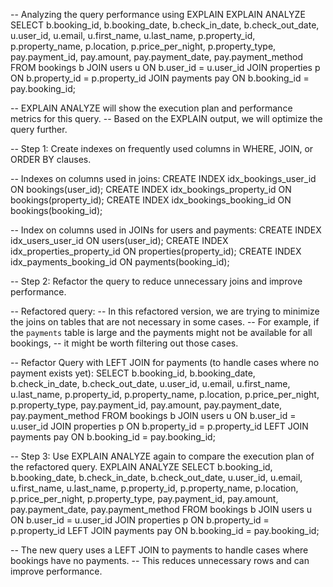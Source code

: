 -- Analyzing the query performance using EXPLAIN
EXPLAIN ANALYZE
SELECT 
    b.booking_id,
    b.booking_date,
    b.check_in_date,
    b.check_out_date,
    u.user_id,
    u.email,
    u.first_name,
    u.last_name,
    p.property_id,
    p.property_name,
    p.location,
    p.price_per_night,
    p.property_type,
    pay.payment_id,
    pay.amount,
    pay.payment_date,
    pay.payment_method
FROM 
    bookings b
JOIN 
    users u ON b.user_id = u.user_id
JOIN 
    properties p ON b.property_id = p.property_id
JOIN 
    payments pay ON b.booking_id = pay.booking_id;

-- EXPLAIN ANALYZE will show the execution plan and performance metrics for this query.
-- Based on the EXPLAIN output, we will optimize the query further.

-- Step 1: Create indexes on frequently used columns in WHERE, JOIN, or ORDER BY clauses.

-- Indexes on columns used in joins:
CREATE INDEX idx_bookings_user_id ON bookings(user_id);
CREATE INDEX idx_bookings_property_id ON bookings(property_id);
CREATE INDEX idx_bookings_booking_id ON bookings(booking_id);

-- Index on columns used in JOINs for users and payments:
CREATE INDEX idx_users_user_id ON users(user_id);
CREATE INDEX idx_properties_property_id ON properties(property_id);
CREATE INDEX idx_payments_booking_id ON payments(booking_id);

-- Step 2: Refactor the query to reduce unnecessary joins and improve performance.

-- Refactored query:
-- In this refactored version, we are trying to minimize the joins on tables that are not necessary in some cases.
-- For example, if the `payments` table is large and the payments might not be available for all bookings, 
-- it might be worth filtering out those cases.

-- Refactor Query with LEFT JOIN for payments (to handle cases where no payment exists yet):
SELECT 
    b.booking_id,
    b.booking_date,
    b.check_in_date,
    b.check_out_date,
    u.user_id,
    u.email,
    u.first_name,
    u.last_name,
    p.property_id,
    p.property_name,
    p.location,
    p.price_per_night,
    p.property_type,
    pay.payment_id,
    pay.amount,
    pay.payment_date,
    pay.payment_method
FROM 
    bookings b
JOIN 
    users u ON b.user_id = u.user_id
JOIN 
    properties p ON b.property_id = p.property_id
LEFT JOIN 
    payments pay ON b.booking_id = pay.booking_id;

-- Step 3: Use EXPLAIN ANALYZE again to compare the execution plan of the refactored query.
EXPLAIN ANALYZE
SELECT 
    b.booking_id,
    b.booking_date,
    b.check_in_date,
    b.check_out_date,
    u.user_id,
    u.email,
    u.first_name,
    u.last_name,
    p.property_id,
    p.property_name,
    p.location,
    p.price_per_night,
    p.property_type,
    pay.payment_id,
    pay.amount,
    pay.payment_date,
    pay.payment_method
FROM 
    bookings b
JOIN 
    users u ON b.user_id = u.user_id
JOIN 
    properties p ON b.property_id = p.property_id
LEFT JOIN 
    payments pay ON b.booking_id = pay.booking_id;

-- The new query uses a LEFT JOIN to payments to handle cases where bookings have no payments.
-- This reduces unnecessary rows and can improve performance.
